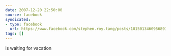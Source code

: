 ```yaml
---
date: 2007-12-20 22:50:00
source: facebook
syndicated:
- type: facebook
  url: https://www.facebook.com/stephen.roy.tang/posts/10150134609568912
tags: []
---
```


is waiting for vacation